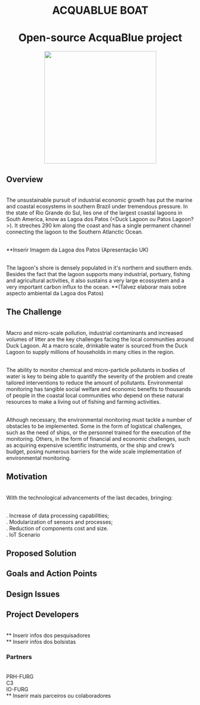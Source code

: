 
<div style="text-align:center">
  <h1>ACQUABLUE BOAT</h1>
  <h1>Open-source AcquaBlue project</h1>
</div>
<div style="text-align:center">
  <img src="https://user-images.githubusercontent.com/61555769/117688987-b3358180-b18f-11eb-8fa8-e2c135b74ae5.png" width="300">
</div>

## Overview

<br/> The unsustainable pursuit of industrial economic growth has put the marine and coastal ecosystems in 
southern Brazil under tremendous pressure. In the state of Rio Grande do Sul, lies one of the largest coastal
lagoons in South America, know as Lagoa dos Patos (<Duck Lagoon ou Patos Lagoon?>). It streches 290 km
along the coast and has a single permanent channel connecting the lagoon to the Southern Atlanctic Ocean.

<br/> **Inserir Imagem da Lagoa dos Patos (Apresentação UK)

<br/> The lagoon's shore is densely populated in it's northern and southern ends. Besides the fact that the
lagoon supports many industrial, portuary, fishing and agricultural activities, it also
sustains a very large ecossystem and a very important carbon influx to the ocean.
**(Talvez elaborar mais sobre aspecto ambiental da Lagoa dos Patos)

## The Challenge

<br/> Macro and micro-scale pollution, industrial contaminants and increased volumes of litter are the key 
challenges facing the local communities around Duck Lagoon. At a macro scale, drinkable water is sourced 
from the Duck Lagoon to supply millions of households in many cities in the region. 

<br/> The ability to monitor chemical and micro-particle pollutants in bodies of water is key to being able 
to quantify the severity of the problem and create tailored interventions to reduce the amount of pollutants. 
Environmental monitoring has tangible social welfare and economic benefits to thousands of people in the 
coastal local communities who depend on these natural resources to make a living out of fishing and farming activities.

<br/> Although necessary, the environmental monitoring must tackle a number of obstacles to be implemented. 
Some in the form of logistical challenges, such as the need of ships, or the personnel trained for the 
execution of the monitoring. Others, in the form of financial and economic challenges, such as acquiring expensive 
scientific instruments, or the ship and crew’s budget, posing numerous barriers for the wide scale implementation 
of environmental monitoring.

## Motivation

<br/> With the technological advancements of the last decades, bringing:

<br/> . Increase of data processing capabilities;
<br/> . Modularization of sensors and processes;
<br/> . Reduction of components cost and size.
<br/> . IoT Scenario

## Proposed Solution

## Goals and Action Points

## Design Issues

## Project Developers

<br/> ** Inserir infos dos pesquisadores
<br/> ** Inserir infos dos bolsistas

### Partners

<br/>  PRH-FURG
<br/>  C3
<br/>  IO-FURG
<br/>  ** Inserir mais parceiros ou colaboradores


